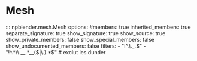 # Mesh

::: npblender.mesh.Mesh
    options:
      #members: true
      inherited_members: true
      separate_signature: true
      show_signature: true
      show_source: true
      show_private_members: false
      show_special_members: false
      show_undocumented_members: false
      filters:
        - "!^.*\\._.*$"         
        - "!^.*\\.__.*__($|\\.).*$"  # exclut les dunder
